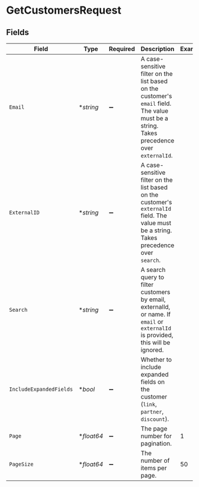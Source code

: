 # GetCustomersRequest


## Fields

| Field                                                                                                                                       | Type                                                                                                                                        | Required                                                                                                                                    | Description                                                                                                                                 | Example                                                                                                                                     |
| ------------------------------------------------------------------------------------------------------------------------------------------- | ------------------------------------------------------------------------------------------------------------------------------------------- | ------------------------------------------------------------------------------------------------------------------------------------------- | ------------------------------------------------------------------------------------------------------------------------------------------- | ------------------------------------------------------------------------------------------------------------------------------------------- |
| `Email`                                                                                                                                     | **string*                                                                                                                                   | :heavy_minus_sign:                                                                                                                          | A case-sensitive filter on the list based on the customer's `email` field. The value must be a string. Takes precedence over `externalId`.  |                                                                                                                                             |
| `ExternalID`                                                                                                                                | **string*                                                                                                                                   | :heavy_minus_sign:                                                                                                                          | A case-sensitive filter on the list based on the customer's `externalId` field. The value must be a string. Takes precedence over `search`. |                                                                                                                                             |
| `Search`                                                                                                                                    | **string*                                                                                                                                   | :heavy_minus_sign:                                                                                                                          | A search query to filter customers by email, externalId, or name. If `email` or `externalId` is provided, this will be ignored.             |                                                                                                                                             |
| `IncludeExpandedFields`                                                                                                                     | **bool*                                                                                                                                     | :heavy_minus_sign:                                                                                                                          | Whether to include expanded fields on the customer (`link`, `partner`, `discount`).                                                         |                                                                                                                                             |
| `Page`                                                                                                                                      | **float64*                                                                                                                                  | :heavy_minus_sign:                                                                                                                          | The page number for pagination.                                                                                                             | 1                                                                                                                                           |
| `PageSize`                                                                                                                                  | **float64*                                                                                                                                  | :heavy_minus_sign:                                                                                                                          | The number of items per page.                                                                                                               | 50                                                                                                                                          |